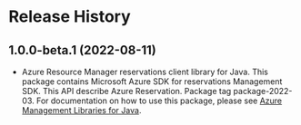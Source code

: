 # Release History

## 1.0.0-beta.1 (2022-08-11)

- Azure Resource Manager reservations client library for Java. This package contains Microsoft Azure SDK for reservations Management SDK. This API describe Azure Reservation. Package tag package-2022-03. For documentation on how to use this package, please see [Azure Management Libraries for Java](https://aka.ms/azsdk/java/mgmt).

